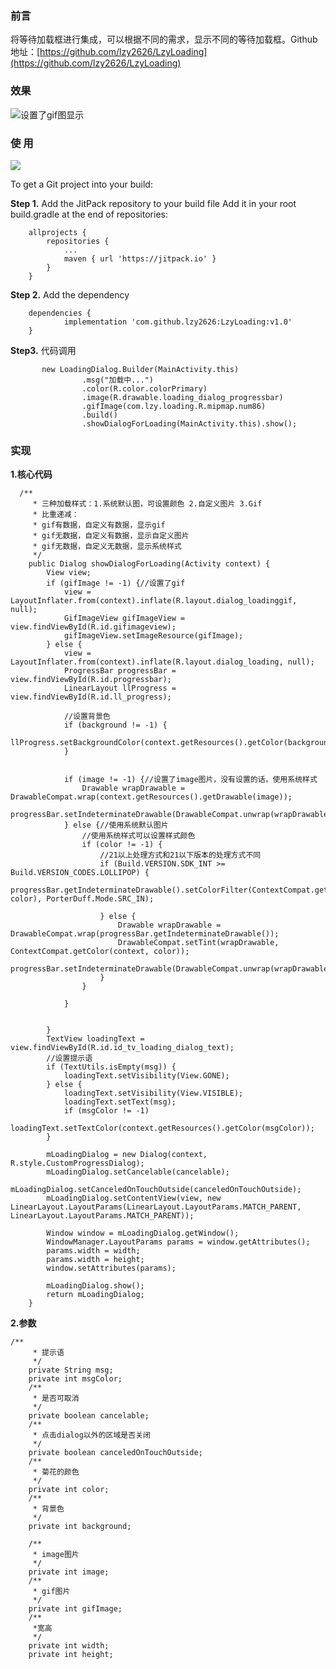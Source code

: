 
### 前言
 将等待加载框进行集成，可以根据不同的需求，显示不同的等待加载框。Github地址：[[https://github.com/lzy2626/LzyLoading](https://github.com/lzy2626/LzyLoading)
]([https://github.com/lzy2626/LzyLoading](https://github.com/lzy2626/LzyLoading)
)
### 效果
![设置了gif图显示](https://upload-images.jianshu.io/upload_images/11207183-a8362ab381642280.gif?imageMogr2/auto-orient/strip%7CimageView2/2/w/300)

### 使 用

[![](https://jitpack.io/v/lzy2626/LzyLoading.svg)](https://jitpack.io/#lzy2626/LzyLoading)

To get a Git project into your build:

**Step 1.** Add the JitPack repository to your build file
Add it in your root build.gradle at the end of repositories:

```
	allprojects {
		repositories {
			...
			maven { url 'https://jitpack.io' }
		}
	}
```

**Step 2.** Add the dependency

```
	dependencies {
	        implementation 'com.github.lzy2626:LzyLoading:v1.0'
	}

```
**Step3.** 代码调用

```
       new LoadingDialog.Builder(MainActivity.this)
                .msg("加载中...")
                .color(R.color.colorPrimary)
                .image(R.drawable.loading_dialog_progressbar)
                .gifImage(com.lzy.loading.R.mipmap.num86)
                .build()
                .showDialogForLoading(MainActivity.this).show();
```

### 实现
**1.核心代码**
```
  /**
     * 三种加载样式：1.系统默认图，可设置颜色 2.自定义图片 3.Gif
     * 比重递减：
     * gif有数据，自定义有数据，显示gif
     * gif无数据，自定义有数据，显示自定义图片
     * gif无数据，自定义无数据，显示系统样式
     */
    public Dialog showDialogForLoading(Activity context) {
        View view;
        if (gifImage != -1) {//设置了gif
            view = LayoutInflater.from(context).inflate(R.layout.dialog_loadinggif, null);
            GifImageView gifImageView = view.findViewById(R.id.gifimageview);
            gifImageView.setImageResource(gifImage);
        } else {
            view = LayoutInflater.from(context).inflate(R.layout.dialog_loading, null);
            ProgressBar progressBar = view.findViewById(R.id.progressbar);
            LinearLayout llProgress = view.findViewById(R.id.ll_progress);

            //设置背景色
            if (background != -1) {
                llProgress.setBackgroundColor(context.getResources().getColor(background));
            }


            if (image != -1) {//设置了image图片，没有设置的话，使用系统样式
                Drawable wrapDrawable = DrawableCompat.wrap(context.getResources().getDrawable(image));
                progressBar.setIndeterminateDrawable(DrawableCompat.unwrap(wrapDrawable));
            } else {//使用系统默认图片
                //使用系统样式可以设置样式颜色
                if (color != -1) {
                    //21以上处理方式和21以下版本的处理方式不同
                    if (Build.VERSION.SDK_INT >= Build.VERSION_CODES.LOLLIPOP) {
                        progressBar.getIndeterminateDrawable().setColorFilter(ContextCompat.getColor(context, color), PorterDuff.Mode.SRC_IN);

                    } else {
                        Drawable wrapDrawable = DrawableCompat.wrap(progressBar.getIndeterminateDrawable());
                        DrawableCompat.setTint(wrapDrawable, ContextCompat.getColor(context, color));
                        progressBar.setIndeterminateDrawable(DrawableCompat.unwrap(wrapDrawable));
                    }
                }

            }


        }
        TextView loadingText = view.findViewById(R.id.id_tv_loading_dialog_text);
        //设置提示语
        if (TextUtils.isEmpty(msg)) {
            loadingText.setVisibility(View.GONE);
        } else {
            loadingText.setVisibility(View.VISIBLE);
            loadingText.setText(msg);
            if (msgColor != -1)
                loadingText.setTextColor(context.getResources().getColor(msgColor));
        }

        mLoadingDialog = new Dialog(context, R.style.CustomProgressDialog);
        mLoadingDialog.setCancelable(cancelable);
        mLoadingDialog.setCanceledOnTouchOutside(canceledOnTouchOutside);
        mLoadingDialog.setContentView(view, new LinearLayout.LayoutParams(LinearLayout.LayoutParams.MATCH_PARENT, LinearLayout.LayoutParams.MATCH_PARENT));

        Window window = mLoadingDialog.getWindow();
        WindowManager.LayoutParams params = window.getAttributes();
        params.width = width;
        params.width = height;
        window.setAttributes(params);

        mLoadingDialog.show();
        return mLoadingDialog;
    }

```
**2.参数**
```
/**
     * 提示语
     */
    private String msg;
    private int msgColor;
    /**
     * 是否可取消
     */
    private boolean cancelable;
    /**
     * 点击dialog以外的区域是否关闭
     */
    private boolean canceledOnTouchOutside;
    /**
     * 菊花的颜色
     */
    private int color;
    /**
     * 背景色
     */
    private int background;

    /**
     * image图片
     */
    private int image;
    /**
     * gif图片
     */
    private int gifImage;
    /**
     *宽高
     */
    private int width;
    private int height;
```
